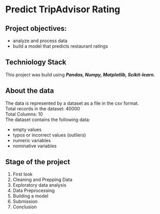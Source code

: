 # Predict TripAdvisor Rating
## Project objectives:
 - analyze and process data 
 - build a model that predicts restaurant ratings 
## Techniology Stack
This project was build using ***Pandas, Numpy, Matplotlib, Scikit-learn.***
## About the data
The data is represented by a dataset as a file in the csv format.    
Total records in the dataset: 40000    
Total Columns: 10    
The dataset contains the following data:
 - empty values
 - typos or incorrect values (outliers)
 - numeric variables
 - nominative variables
## Stage of the project
1. First look
2. Cleaning and Prepping Data
3. Exploratory data analysis
4. Data Preprocessing
5. Building a model
6. Submission
7. Conclusion
